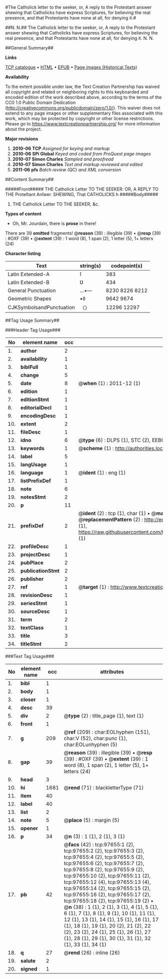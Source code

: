 #The Catholick letter to the seeker, or, A reply to the Protestant answer shewing that Catholicks have express Scriptures, for believing the real presence, and that Protestants have none at all, for denying it.#

##N. N.##
The Catholick letter to the seeker, or, A reply to the Protestant answer shewing that Catholicks have express Scriptures, for believing the real presence, and that Protestants have none at all, for denying it.
N. N.

##General Summary##

**Links**

[TCP catalogue](http://www.ota.ox.ac.uk/tcp/)  • 
[HTML](http://tei.it.ox.ac.uk/tcp/Texts-HTML/free/A52/A52720.html)  • 
[EPUB](http://tei.it.ox.ac.uk/tcp/Texts-EPUB/free/A52/A52720.epub) • 
[Page images (Historical Texts)](https://historicaltexts.jisc.ac.uk/eebo-13111221e)

**Availability**

To the extent possible under law, the Text Creation Partnership has waived all copyright and related or neighboring rights to this keyboarded and encoded edition of the work described above, according to the terms of the CC0 1.0 Public Domain Dedication (http://creativecommons.org/publicdomain/zero/1.0/). This waiver does not extend to any page images or other supplementary files associated with this work, which may be protected by copyright or other license restrictions. Please go to https://www.textcreationpartnership.org/ for more information about the project.

**Major revisions**

1. __2010-06__ __TCP__ *Assigned for keying and markup*
1. __2010-06__ __SPi Global__ *Keyed and coded from ProQuest page images*
1. __2010-07__ __Simon Charles__ *Sampled and proofread*
1. __2010-07__ __Simon Charles__ *Text and markup reviewed and edited*
1. __2011-06__ __pfs__ *Batch review (QC) and XML conversion*

##Content Summary##

#####Front#####
THE Catholick Letter TO THE SEEKER: OR, A REPLY TO THE
Proteſtant Anſwer. SHEWING, That
CATHOLICKS h
#####Body#####

1. THE Catholick Letter TO THE SEEKER, &c.

**Types of content**

  * Oh, Mr. Jourdain, there is **prose** in there!

There are 39 **omitted** fragments! 
 @__reason__ (39) : illegible (39)  •  @__resp__ (39) : #OXF (39)  •  @__extent__ (39) : 1 word (8), 1 span (2), 1 letter (5), 1+ letters (24)

**Character listing**


|Text|string(s)|codepoint(s)|
|---|---|---|
|Latin Extended-A|ſ|383|
|Latin Extended-B|Ʋ|434|
|General Punctuation|…•—|8230 8226 8212|
|Geometric Shapes|▪◊|9642 9674|
|CJKSymbolsandPunctuation|〈〉|12296 12297|

##Tag Usage Summary##

###Header Tag Usage###

|No|element name|occ|attributes|
|---|---|---|---|
|1.|__author__|2||
|2.|__availability__|1||
|3.|__biblFull__|1||
|4.|__change__|5||
|5.|__date__|8| @__when__ (1) : 2011-12 (1)|
|6.|__edition__|1||
|7.|__editionStmt__|1||
|8.|__editorialDecl__|1||
|9.|__encodingDesc__|1||
|10.|__extent__|2||
|11.|__fileDesc__|1||
|12.|__idno__|6| @__type__ (6) : DLPS (1), STC (2), EEBO-CITATION (1), OCLC (1), VID (1)|
|13.|__keywords__|1| @__scheme__ (1) : http://authorities.loc.gov/ (1)|
|14.|__label__|5||
|15.|__langUsage__|1||
|16.|__language__|1| @__ident__ (1) : eng (1)|
|17.|__listPrefixDef__|1||
|18.|__note__|6||
|19.|__notesStmt__|2||
|20.|__p__|11||
|21.|__prefixDef__|2| @__ident__ (2) : tcp (1), char (1)  •  @__matchPattern__ (2) : ([0-9\-]+):([0-9IVX]+) (1), (.+) (1)  •  @__replacementPattern__ (2) : http://eebo.chadwyck.com/downloadtiff?vid=$1&page=$2 (1), https://raw.githubusercontent.com/textcreationpartnership/Texts/master/tcpchars.xml#$1 (1)|
|22.|__profileDesc__|1||
|23.|__projectDesc__|1||
|24.|__pubPlace__|2||
|25.|__publicationStmt__|2||
|26.|__publisher__|2||
|27.|__ref__|1| @__target__ (1) : http://www.textcreationpartnership.org/docs/. (1)|
|28.|__revisionDesc__|1||
|29.|__seriesStmt__|1||
|30.|__sourceDesc__|1||
|31.|__term__|2||
|32.|__textClass__|1||
|33.|__title__|3||
|34.|__titleStmt__|2||


###Text Tag Usage###

|No|element name|occ|attributes|
|---|---|---|---|
|1.|__bibl__|1||
|2.|__body__|1||
|3.|__closer__|1||
|4.|__desc__|39||
|5.|__div__|2| @__type__ (2) : title_page (1), text (1)|
|6.|__front__|1||
|7.|__g__|209| @__ref__ (209) : char:EOLhyphen (151), char:V (52), char:punc (1), char:EOLunhyphen (5)|
|8.|__gap__|39| @__reason__ (39) : illegible (39)  •  @__resp__ (39) : #OXF (39)  •  @__extent__ (39) : 1 word (8), 1 span (2), 1 letter (5), 1+ letters (24)|
|9.|__head__|3||
|10.|__hi__|1681| @__rend__ (71) : blackletterType (71)|
|11.|__item__|40||
|12.|__label__|40||
|13.|__list__|2||
|14.|__note__|5| @__place__ (5) : margin (5)|
|15.|__opener__|1||
|16.|__p__|34| @__n__ (3) : 1 (1), 2 (1), 3 (1)|
|17.|__pb__|42| @__facs__ (42) : tcp:97655:1 (2), tcp:97655:2 (2), tcp:97655:3 (2), tcp:97655:4 (2), tcp:97655:5 (2), tcp:97655:6 (2), tcp:97655:7 (2), tcp:97655:8 (2), tcp:97655:9 (2), tcp:97655:10 (2), tcp:97655:11 (2), tcp:97655:12 (4), tcp:97655:13 (4), tcp:97655:14 (2), tcp:97655:15 (2), tcp:97655:16 (2), tcp:97655:17 (2), tcp:97655:18 (2), tcp:97655:19 (2)  •  @__n__ (38) : 1 (1), 2 (1), 3 (1), 4 (1), 5 (1), 6 (1), 7 (1), 8 (1), 9 (1), 10 (1), 11 (1), 12 (1), 13 (1), 14 (1), 15 (1), 16 (1), 17 (1), 18 (1), 19 (1), 20 (2), 21 (2), 22 (2), 23 (2), 24 (1), 25 (1), 26 (1), 27 (1), 28 (1), 29 (1), 30 (1), 31 (1), 32 (1), 33 (1), 34 (1)|
|18.|__q__|27| @__rend__ (26) : inline (26)|
|19.|__salute__|2||
|20.|__signed__|1||
